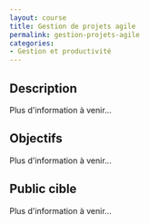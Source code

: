 ```yaml
---
layout: course
title: Gestion de projets agile
permalink: gestion-projets-agile
categories:
- Gestion et productivité
---
```

## Description
Plus d'information à venir...

## Objectifs
Plus d'information à venir...

## Public cible
Plus d'information à venir...

